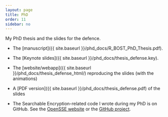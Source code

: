 ```yaml
---
layout: page
title: PhD
order: 11
sidebar: no
---
```


My PhD thesis and the slides for the defence.

* The [manuscript]({{ site.baseurl }}/phd_docs/R_BOST_PhD_Thesis.pdf).

* The [Keynote slides]({{ site.baseurl }}/phd_docs/thesis_defense.key).

* The [website/webapp]({{ site.baseurl }}/phd_docs/thesis_defense_html/) reproducing the slides (with the animations)

* A [PDF version]({{ site.baseurl }}/phd_docs/thesis_defense.pdf) of the slides

* The Searchable Encryption-related code I wrote during my PhD is on GitHub. See the [OpenSSE website](https://opensse.github.io) or the [GitHub project](https://github.com/OpenSSE).